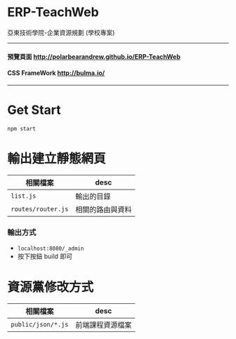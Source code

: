 # ERP-TeachWeb
亞東技術學院-企業資源規劃 (學校專案)

******************

#### 預覽頁面 http://polarbearandrew.github.io/ERP-TeachWeb

#### CSS FrameWork http://bulma.io/

******************

# Get Start

```
npm start
```

# 輸出建立靜態網頁

相關檔案 | desc
---- | ----
`list.js` | 輸出的目錄
`routes/router.js` | 相關的路由與資料

### 輸出方式

* `localhost:8080/_admin`
* 按下按鈕 build 即可

# 資源黨修改方式

相關檔案 | desc
---- | ----
`public/json/*.js` | 前端課程資源檔案
